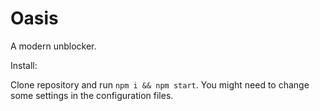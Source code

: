 # Oasis
A modern unblocker.

Install:

Clone repository and run `npm i && npm start`. You might need to change some settings in the configuration files.
